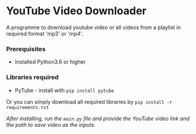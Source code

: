 # YouTube Video Downloader
A programme to download youtube video or all videos from a playlist in required format 'mp3' or 'mp4'.
### Prerequisites
* Installed Python3.6 or higher
### Libraries required
* PyTube -  install with `pip install pytube`

Or you can simply download all required libraries by `pip install -r requirements.txt`

_After installing, run the `main.py` file and provide the YouTube video link and the path to save video as the inputs._

